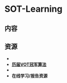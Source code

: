 # SOT-Learning

## 内容



## 资源

  *
  * **[历届VOT冠军算法](https://github.com/wangdongdut/SOT-Learning/blob/main/Resource/VOT-Winner.md)**
  *
  * **在线学习/报告资源**

